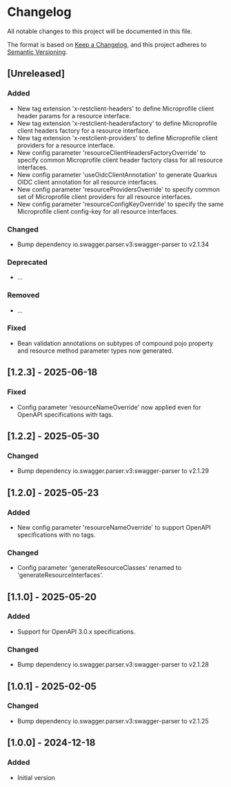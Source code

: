 Changelog
=========

All notable changes to this project will be documented in this file.

The format is based on [Keep a Changelog](https://keepachangelog.com/en/1.1.0/),
and this project adheres to [Semantic Versioning](https://semver.org/spec/v2.0.0.html).

## [Unreleased]

### Added
- New tag extension 'x-restclient-headers' to define Microprofile client header params for a resource interface.
- New tag extension 'x-restclient-headersfactory' to define Microprofile client headers factory for a resource interface.
- New tag extension 'x-restclient-providers' to define Microprofile client providers for a resource interface.
- New config parameter 'resourceClientHeadersFactoryOverride' to specify common Microprofile client header factory class for all resource interfaces.
- New config parameter 'useOidcClientAnnotation' to generate Quarkus OIDC client annotation for all resource interfaces.
- New config parameter 'resourceProvidersOverride' to specify common set of Microprofile client providers for all resource interfaces.
- New config parameter 'resourceConfigKeyOverride' to specify the same Microprofile client config-key for all resource interfaces.

### Changed
- Bump dependency io.swagger.parser.v3:swagger-parser to v2.1.34

### Deprecated
- ...

### Removed
- ...

### Fixed
- Bean validation annotations on subtypes of compound pojo property and resource method parameter types now generated.

## [1.2.3] - 2025-06-18

### Fixed
- Config parameter 'resourceNameOverride' now applied even for OpenAPI specifications with tags.

## [1.2.2] - 2025-05-30

### Changed
- Bump dependency io.swagger.parser.v3:swagger-parser to v2.1.29

## [1.2.0] - 2025-05-23

### Added
- New config parameter 'resourceNameOverride' to support OpenAPI specifications with no tags.
### Changed
- Config parameter 'generateResourceClasses' renamed to 'generateResourceInterfaces'.
 
## [1.1.0] - 2025-05-20

### Added
- Support for OpenAPI 3.0.x specifications.

### Changed
- Bump dependency io.swagger.parser.v3:swagger-parser to v2.1.28

## [1.0.1] - 2025-02-05

### Changed
- Bump dependency io.swagger.parser.v3:swagger-parser to v2.1.25

## [1.0.0] - 2024-12-18

### Added
- Initial version
